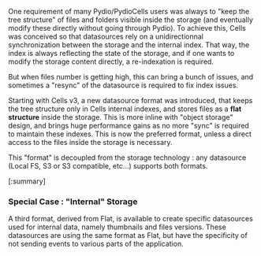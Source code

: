 One requirement of many Pydio/PydioCells users was always to "keep the tree structure" of files and folders visible inside the storage (and eventually modify these directly without going through Pydio). To achieve this, Cells was conceived so that datasources rely on a unidirectionnal synchronization between the storage and the internal index. That way, the index is always reflecting the state of the storage, and if one wants to modify the storage content directly, a re-indexation is required.

But when files number is getting high, this can bring a bunch of issues, and sometimes a "resync" of the datasource is required to fix index issues.

Starting with Cells v3, a new datasource format was introduced, that keeps the tree structure only in Cells internal indexes, and stores files as a **flat structure** inside the storage. This is more inline with "object storage" design, and brings huge performance gains as no more "sync" is required to maintain these indexes. This is now the preferred format, unless a direct access to the files inside the storage is necessary.

This "format" is decoupled from the storage technology : any datasource (Local FS, S3 or S3 compatible, etc...) supports both formats.

[:summary]


### Special Case : "Internal" Storage

A third format, derived from Flat, is available to create specific datasources used for internal data, namely thumbnails and files versions. These datasources are using the same format as Flat, but have the specificity of not sending events to various parts of the application.

